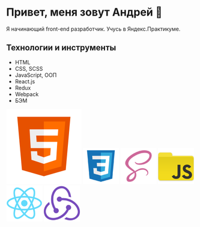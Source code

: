 # Привет, меня зовут Андрей 👋

Я начинающий front-end разработчик. Учусь в Яндекс.Практикуме.

## Технологии и инструменты

- HTML
- CSS, SCSS
- JavaScript, ООП
- React.js
- Redux
- Webpack
- БЭМ

[![HTML](./images/html.svg)](https://www.w3.org/) [![CSS](./images/css.png)](https://www.w3schools.com/css/) [![SCSS](./images/scss.png)](https://sass-lang.com/) [![JS](./images/js.png)](https://developer.mozilla.org/en-US/docs/Web/JavaScript) [![React](./images/react.png)](https://reactjs.org/) [![Redux](./images/redux.png)](https://redux.js.org/)
